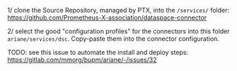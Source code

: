 
1/ clone the Source Repository, managed by PTX, into the `/services/` folder: https://github.com/Prometheus-X-association/dataspace-connector

2/ select the good "configuration profiles" for the connectors into this folder `ariane/services/dsc`. Copy-paste them into the connector configuration. 

TODO: see this issue to automate the install and deploy steps: https://gitlab.com/mmorg/bupm/ariane/-/issues/32

